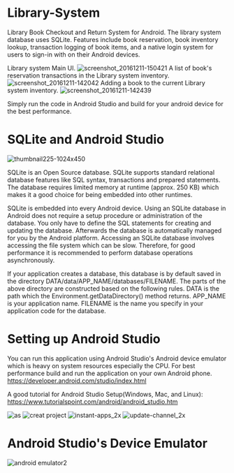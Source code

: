 # Library-System
Library Book Checkout and Return System for Android. The library system database uses SQLite. Features include book reservation, book inventory lookup, transaction logging of book items, and a native login system for users to sign-in with on their Android devices.

Library system Main UI.
![screenshot_20161211-150421](https://user-images.githubusercontent.com/18353476/27512675-ee979acc-58fd-11e7-810c-8741189ee9ad.png)
A list of book's reservation transactions in the Library system inventory.
![screenshot_20161211-142042](https://user-images.githubusercontent.com/18353476/27513111-5d7d803a-590f-11e7-98c1-0670fd5336b2.png)
Adding a book to the current Library system inventory.
![screenshot_20161211-142439](https://user-images.githubusercontent.com/18353476/27513112-5d945210-590f-11e7-9631-d226a6be1d37.png)

Simply run the code in Android Studio and build for your android device for the best performance.

# SQLite and Android Studio
![thumbnail225-1024x450](https://user-images.githubusercontent.com/18353476/28508972-9882d432-6ff3-11e7-966b-af08a68beb33.png)

SQLite is an Open Source database. SQLite supports standard relational database features like SQL syntax, transactions and prepared statements. The database requires limited memory at runtime (approx. 250 KB) which makes it a good choice for being embedded into other runtimes. 

SQLite is embedded into every Android device. Using an SQLite database in Android does not require a setup procedure or administration of the database. You only have to define the SQL statements for creating and updating the database. Afterwards the database is automatically managed for you by the Android platform. Accessing an SQLite database involves accessing the file system which can be slow. Therefore, for good performance it is recommended to perform database operations asynchronously.

If your application creates a database, this database is by default saved in the directory DATA/data/APP_NAME/databases/FILENAME. The parts of the above directory are constructed based on the following rules. DATA is the path which the Environment.getDataDirectory() method returns. APP_NAME is your application name. FILENAME is the name you specify in your application code for the database.

# Setting up Android Studio
You can run this application using Android Studio's Android device emulator which is heavy on system resources especially the CPU. For best performance build and run the application on your own Android phone.
https://developer.android.com/studio/index.html

A good tutorial for Android Studio Setup(Windows, Mac, and Linux): https://www.tutorialspoint.com/android/android_studio.htm

![as](https://user-images.githubusercontent.com/18353476/28494127-6da78c40-6eda-11e7-8fa0-d77a5294b193.png)
![creat project](https://user-images.githubusercontent.com/18353476/28494097-63a0df68-6ed9-11e7-929e-3eba9a3f6700.png)
![instant-apps_2x](https://user-images.githubusercontent.com/18353476/28494126-680f3a4e-6eda-11e7-9235-0cd1b4bdf408.png)
![update-channel_2x](https://user-images.githubusercontent.com/18353476/28494098-68114d94-6ed9-11e7-87d2-3c0c30e866ac.png)

# Android Studio's Device Emulator
![android emulator2](https://user-images.githubusercontent.com/18353476/28433670-58d94f64-6d41-11e7-908c-c6a48d7b75a1.gif)
